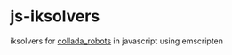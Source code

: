 js-iksolvers
==============

iksolvers for [collada_robots](https://github.com/rdiankov/collada_robots) in javascript using emscripten
